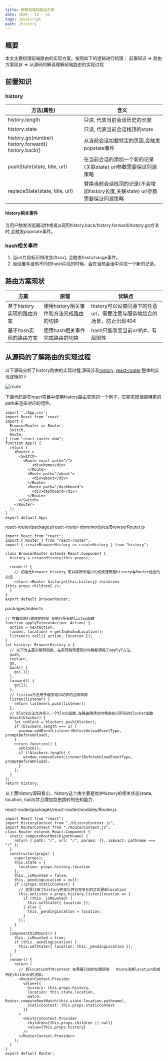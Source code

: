 ```yaml
---
title: 聊聊前端的路由方案
date: 2020 - 12 - 15 
tags: JavaScript
path: /history
---
```


## 概要
本文主要梳理前端路由的实现方案，按照如下的逻辑进行梳理：
前置知识 => 路由方案现状 => 从源码的解读理解前端路由的实现过程

## 前置知识
### history
| 方法(属性) | 含义 |
| ------ | ------ | 
| history.length | 只读, 代表当前会话历史的长度  | 
| history.state | 只读, 代表当前会话栈顶的state |  
| history.go(number) history.forward() history.back()  | 从当前会话加载特定的页面,会触发popstate事件   | 
| pushState(state, title, url) |   在当前会话的添加一个新的记录(关联state) url参数需要保证同源策略    |
| replaceState(state, title, url) | 替换当前会话栈顶的记录(不会增加history长度,关联state) url参数需要保证同源策略    |

#### history相关事件
当用户触发浏览器动作或者js调用history.back/history.forward/history.go方法时,会触发popstate事件。

### hash相关事件
1. 当url片段标识符改变(#xxx), 会触发hashchange事件。
2. 当设置与当前不同的hash片段的时候，会在当前会话中添加一个新的记录。

## 路由方案现状
| 方案 | 原理 | 优缺点 | 
| ------ | ------ | ------ | 
| 基于history实现的路由方案 | 使用history相关事件和方法完成路由的切换  | history可以设置同源下的任意url，需要注意与服务端结合的场景，防止出现404 |
| 基于hash实现的路由方案 | 使用hash相关事件完成路由的切换 | hash只能改变当前url的#，有局限性 |


## 从源码的了解路由的实现过程
以下源码分析了history路由的实现过程,源码涉及[history](https://github.com/ReactTraining/history), [react-router](https://github.com/ReactTraining/react-router).整体的实现逻辑如下  

![route](./history/route.png) 

下面代码是在react项目中使用history路由实现的一个例子，它能实现根据特定的path来渲染对应的组件。

    import './App.css';
    import React from 'react'
    import {
      BrowserRouter as Router,
      Switch,
      Route,
    } from "react-router-dom";
    function App() {
      return (
        <Router >
          <Switch>
            <Route exact path="/">
                <div>home</div>
              </Route>
              <Route path="/about">
                <div>about</div>
              </Route>
              <Route path="/dashboard">
                <div>dashboard</div>
              </Route>
          </Switch>
        </Router>
      );
    }
    export default App;

react-router/packages/react-router-dom/modules/BrowserRouter.js

    import React from "react";
    import { Router } from "react-router";
    import { createBrowserHistory as createHistory } from "history";

    class BrowserRouter extends React.Component {
      history = createHistory(this.props);

      render() {
        // 初始化browser history 可以推断出路由的切换逻辑是history与Router结合的实现
        return <Router history={this.history} children={this.props.children} />;
      }
    }
    export default BrowserRouter;
    
packages/index.ts

    // 在最后执行跳转的时候 会执行所有的listen函数
    function applyTx(nextAction: Action) {
      action = nextAction;
      [index, location] = getIndexAndLocation();
      listeners.call({ action, location });
    }
    let history: BrowserHistory = {
      // 以下为主要的跳转函数，在实现跳转逻辑的时候都调用了applyT方法。
      push,
      replace,
      go,
      back() {
        go(-1);
      },
      forward() {
        go(1);
      },
      // listion方法用于增加路由切换的监听函数
      listen(listener) {
        return listeners.push(listener);
      },
      // block方法允许传入一个block函数,在路由跳转的时候会执行所有的blocker函数
      block(blocker) {
        let unblock = blockers.push(blocker);
        if (blockers.length === 1) {
          window.addEventListener(BeforeUnloadEventType, promptBeforeUnload);
        }
        return function() {
          unblock();
          if (!blockers.length) {
            window.removeEventListener(BeforeUnloadEventType, promptBeforeUnload);
          }
        };
      }
    };
    return history;

从上面history源码看出，history这个库主要是维护history的相关状态(state, location, hash)并且增加路由跳转的告知能力.

react-router/packages/react-router/modules/Router.js

    import React from "react";
    import HistoryContext from "./HistoryContext.js";
    import RouterContext from "./RouterContext.js";
    class Router extends React.Component {
      static computeRootMatch(pathname) {
        return { path: "/", url: "/", params: {}, isExact: pathname === "/" };
      }
      constructor(props) {
        super(props);
        this.state = {
          location: props.history.location
        };
        this._isMounted = false;
        this._pendingLocation = null;
        if (!props.staticContext) {
          // 这里订阅了history的变化并且在变化的之后更新location
          this.unlisten = props.history.listen(location => {
            if (this._isMounted) {
              this.setState({ location });
            } else {
              this._pendingLocation = location;
            }
          });
        }
      }
      componentDidMount() {
        this._isMounted = true;
        if (this._pendingLocation) {
          this.setState({ location: this._pendingLocation });
        }
      }
      render() {
        return (
          // 将location作为context 在需要订阅的位置获取   Route消费location完成特定children的渲染。
          <RouterContext.Provider
            value={{
              history: this.props.history,
              location: this.state.location,
              match: Router.computeRootMatch(this.state.location.pathname),
              staticContext: this.props.staticContext
            }}
          >
            <HistoryContext.Provider
              children={this.props.children || null}
              value={this.props.history}
            />
          </RouterContext.Provider>
        );
      }
    }
    export default Router;

 


